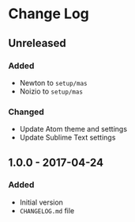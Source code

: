 # Change Log

## Unreleased

### Added

- Newton to `setup/mas`
- Noizio to `setup/mas`

### Changed

- Update Atom theme and settings
- Update Sublime Text settings

## 1.0.0 - 2017-04-24

### Added

- Initial version
- `CHANGELOG.md` file
